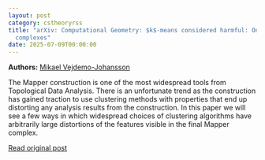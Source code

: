 ```yaml
---
layout: post
category: cstheoryrss
title: "arXiv: Computational Geometry: $k$-means considered harmful: On arbitrary topological changes in Mapper
  complexes"
date: 2025-07-09T00:00:00
---
```


**Authors:** [Mikael Vejdemo-Johansson](https://dblp.uni-trier.de/search?q=Mikael+Vejdemo-Johansson)

The Mapper construction is one of the most widespread tools from Topological
Data Analysis. There is an unfortunate trend as the construction has gained
traction to use clustering methods with properties that end up distorting any
analysis results from the construction. In this paper we will see a few ways in
which widespread choices of clustering algorithms have arbitrarily large
distortions of the features visible in the final Mapper complex.

[Read original post](http://arxiv.org/abs/2507.06212v1)
